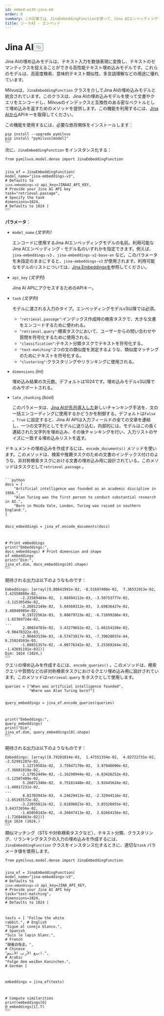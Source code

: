 ```yaml
---
id: embed-with-jina.md
order: 8
summary: この記事では、JinaEmbeddingFunctionを使って、Jina AIエンベッディングモデルを使って文書やクエリをエンコードする方法を説明します。
title: ジーナAI - エンベッド
---
```

<h1 id="Jina-AI" class="common-anchor-header">Jina AI<button data-href="#Jina-AI" class="anchor-icon" translate="no">
      <svg translate="no"
        aria-hidden="true"
        focusable="false"
        height="20"
        version="1.1"
        viewBox="0 0 16 16"
        width="16"
      >
        <path
          fill="#0092E4"
          fill-rule="evenodd"
          d="M4 9h1v1H4c-1.5 0-3-1.69-3-3.5S2.55 3 4 3h4c1.45 0 3 1.69 3 3.5 0 1.41-.91 2.72-2 3.25V8.59c.58-.45 1-1.27 1-2.09C10 5.22 8.98 4 8 4H4c-.98 0-2 1.22-2 2.5S3 9 4 9zm9-3h-1v1h1c1 0 2 1.22 2 2.5S13.98 12 13 12H9c-.98 0-2-1.22-2-2.5 0-.83.42-1.64 1-2.09V6.25c-1.09.53-2 1.84-2 3.25C6 11.31 7.55 13 9 13h4c1.45 0 3-1.69 3-3.5S14.5 6 13 6z"
        ></path>
      </svg>
    </button></h1><p>Jina AIの埋め込みモデルは、テキスト入力を数値表現に変換し、テキストのセマンティクスを捉えることができる高性能テキスト埋め込みモデルです。これらのモデルは、高密度検索、意味的テキスト類似性、多言語理解などの用途に優れています。</p>
<p>Milvusは、<code translate="no">JinaEmbeddingFunction</code> クラスを介してJina AIの埋め込みモデルと統合されています。このクラスは、Jina AIの埋め込みモデルを使って文書やクエリをエンコードし、Milvusのインデックスと互換性のある密なベクトルとして埋め込みを返すためのメソッドを提供します。この機能を利用するには、<a href="https://jina.ai/embeddings/">Jina AIから</a>APIキーを取得してください。</p>
<p>この機能を使用するには、必要な依存関係をインストールします：</p>
<pre><code translate="no" class="language-bash">pip install --upgrade pymilvus
pip install <span class="hljs-string">&quot;pymilvus[model]&quot;</span>
<button class="copy-code-btn"></button></code></pre>
<p>次に、<code translate="no">JinaEmbeddingFunction</code> をインスタンス化する：</p>
<pre><code translate="no" class="language-python"><span class="hljs-keyword">from</span> pymilvus.model.dense <span class="hljs-keyword">import</span> JinaEmbeddingFunction

jina_ef = JinaEmbeddingFunction(
    model_name=<span class="hljs-string">&quot;jina-embeddings-v3&quot;</span>, <span class="hljs-comment"># Defaults to `jina-embeddings-v3`</span>
    api_key=JINAAI_API_KEY, <span class="hljs-comment"># Provide your Jina AI API key</span>
    task=<span class="hljs-string">&quot;retrieval.passage&quot;</span>, <span class="hljs-comment"># Specify the task</span>
    dimensions=<span class="hljs-number">1024</span>, <span class="hljs-comment"># Defaults to 1024</span>
)
<button class="copy-code-btn"></button></code></pre>
<p><strong>パラメータ</strong>：</p>
<ul>
<li><p><code translate="no">model_name</code> <em>(文字列）</em></p>
<p>エンコードに使用するJina AIエンベッディングモデルの名前。利用可能なJina AIエンベッディング・モデル名のいずれかを指定できます。例えば、<code translate="no">jina-embeddings-v3</code> 、<code translate="no">jina-embeddings-v2-base-en</code> など。このパラメータを未指定のままにすると、<code translate="no">jina-embeddings-v3</code> が使用されます。利用可能なモデルのリストについては、<a href="https://jina.ai/embeddings">Jina Embeddingsを</a>参照してください。</p></li>
<li><p><code translate="no">api_key</code> <em>(文字列</em>)</p>
<p>Jina AI APIにアクセスするためのAPIキー。</p></li>
<li><p><code translate="no">task</code> <em>(文字列</em>)</p>
<p>モデルに渡される入力のタイプ。エンベッディングモデルv3以降では必須。</p>
<ul>
<li><code translate="no">&quot;retrieval.passage&quot;</code>:インデックス作成時の検索タスクで、大きな文書をエンコードするために使われる。</li>
<li><code translate="no">&quot;retrieval.query&quot;</code>:検索タスクにおいて、ユーザーからの問い合わせや質問を符号化するために使用される。</li>
<li><code translate="no">&quot;classification&quot;</code>:テキスト分類タスクでテキストを符号化する。</li>
<li><code translate="no">&quot;text-matching&quot;</code>:2つの文の類似度を測定するような、類似度マッチングのためにテキストを符号化する。</li>
<li><code translate="no">&quot;clustering&quot;</code>:クラスタリングやリランキングに使用される。</li>
</ul></li>
<li><p><code translate="no">dimensions</code> <em>(int</em>)</p>
<p>埋め込み結果の次元数。デフォルトは1024です。埋め込みモデルv3以降でのみサポートされる。</p></li>
<li><p><code translate="no">late_chunking</code> <em>(bool</em>)</p>
<p>このパラメータは、<a href="https://arxiv.org/abs/2409.04701">Jina AIが先月導入した</a>新しいチャンキング手法を、文の一括エンコーディングに使用するかどうかを制御する。デフォルトは<code translate="no">False</code> 。<code translate="no">True</code> に設定すると、Jina AI APIは入力フィールドの全ての文章を連結し、一つの文字列としてモデルに送り込む。内部的には、モデルはこの長く連結された文字列を埋め込み、その後チャンキングを行い、入力リストのサイズに一致する埋め込みリストを返す。</p></li>
</ul>
<p>ドキュメントの埋め込みを作成するには、<code translate="no">encode_documents()</code> メソッドを使います。このメソッドは、検索や推薦タスクのための文書のインデックス付けのような、非対称検索タスクにおける文書の埋め込み用に設計されている。このメソッドはタスクとして<code translate="no">retrieval.passage</code> 。</p>
<pre><code translate="no" class="language-python:">
```python
docs = [
    <span class="hljs-string">&quot;Artificial intelligence was founded as an academic discipline in 1956.&quot;</span>,
    <span class="hljs-string">&quot;Alan Turing was the first person to conduct substantial research in AI.&quot;</span>,
    <span class="hljs-string">&quot;Born in Maida Vale, London, Turing was raised in southern England.&quot;</span>,
]

docs_embeddings = jina_ef.encode_documents(docs)

<span class="hljs-comment"># Print embeddings</span>
<span class="hljs-built_in">print</span>(<span class="hljs-string">&quot;Embeddings:&quot;</span>, docs_embeddings)
<span class="hljs-comment"># Print dimension and shape of embeddings</span>
<span class="hljs-built_in">print</span>(<span class="hljs-string">&quot;Dim:&quot;</span>, jina_ef.dim, docs_embeddings[<span class="hljs-number">0</span>].shape)
<button class="copy-code-btn"></button></code></pre>
<p>期待される出力は以下のようなものです：</p>
<pre><code translate="no" class="language-python">Embeddings: [array([9.80641991e-02, -8.51697400e-02,  7.36531913e-02,  1.42558888e-02,
       -2.23589484e-02,  1.68494112e-03, -3.50753777e-02, -3.11530549e-02,
       -3.26012149e-02,  5.04568312e-03,  3.69836427e-02,  3.48948985e-02,
        8.19722563e-03,  5.88679723e-02, -6.71099266e-03, -1.82369724e-02,
...
        2.48654783e-02,  3.43279652e-02, -1.66154150e-02, -9.90478322e-03,
       -2.96043139e-03, -8.57473817e-03, -7.39028037e-04,  6.25024503e-03,
       -1.08831357e-02, -4.00776342e-02,  3.25369164e-02, -1.42691191e-03])]
Dim: 1024 (1024,)
<button class="copy-code-btn"></button></code></pre>
<p>クエリの埋め込みを作成するには、<code translate="no">encode_queries()</code> 。このメソッドは、検索クエリや質問などの非対称検索タスクにおけるクエリ埋め込み用に設計されています。このメソッドは<code translate="no">retrieval.query</code> をタスクとして使用します。</p>
<pre><code translate="no" class="language-python">queries = [<span class="hljs-string">&quot;When was artificial intelligence founded&quot;</span>, 
           <span class="hljs-string">&quot;Where was Alan Turing born?&quot;</span>]

query_embeddings = jina_ef.encode_queries(queries)

<span class="hljs-built_in">print</span>(<span class="hljs-string">&quot;Embeddings:&quot;</span>, query_embeddings)
<span class="hljs-built_in">print</span>(<span class="hljs-string">&quot;Dim&quot;</span>, jina_ef.dim, query_embeddings[<span class="hljs-number">0</span>].shape)
<button class="copy-code-btn"></button></code></pre>
<p>期待される出力は以下のようなものです：</p>
<pre><code translate="no" class="language-python">Embeddings: [array([8.79201014e-03,  1.47551354e-02,  4.02722731e-02, -2.52991207e-02,
        1.12719582e-02,  3.75947170e-02,  3.97946090e-02, -7.36681819e-02,
       -2.17952449e-02, -1.16298944e-02, -6.83426252e-03, -5.12507409e-02,
        5.26071340e-02,  6.75181448e-02,  3.92445624e-02, -1.40817231e-02,
...
        8.81703943e-03,  4.24629413e-02, -2.32944116e-02, -2.05193572e-02,
       -3.22035812e-02,  2.81896023e-03,  3.85326855e-02,  3.64372656e-02,
       -1.65050142e-02, -4.26847413e-02,  2.02664156e-02, -1.72684863e-02])]
Dim 1024 (1024,)
<button class="copy-code-btn"></button></code></pre>
<p>類似マッチング（STS や対称検索タスクなど）、テキスト分類、クラスタリング、リランキングタスクの入力の埋め込みを作成するには、<code translate="no">JinaEmbeddingFunction</code> クラスをインスタンス化するときに、適切な<code translate="no">task</code> パラメータ値を使用します。</p>
<pre><code translate="no" class="language-python"><span class="hljs-keyword">from</span> pymilvus.model.dense <span class="hljs-keyword">import</span> JinaEmbeddingFunction

jina_ef = JinaEmbeddingFunction(
    model_name=<span class="hljs-string">&quot;jina-embeddings-v3&quot;</span>, <span class="hljs-comment"># Defaults to `jina-embeddings-v3`</span>
    api_key=JINA_API_KEY, <span class="hljs-comment"># Provide your Jina AI API key</span>
    task=<span class="hljs-string">&quot;text-matching&quot;</span>,
    dimensions=<span class="hljs-number">1024</span>, <span class="hljs-comment"># Defaults to 1024</span>
)

texts = [
    <span class="hljs-string">&quot;Follow the white rabbit.&quot;</span>,  <span class="hljs-comment"># English</span>
    <span class="hljs-string">&quot;Sigue al conejo blanco.&quot;</span>,  <span class="hljs-comment"># Spanish</span>
    <span class="hljs-string">&quot;Suis le lapin blanc.&quot;</span>,  <span class="hljs-comment"># French</span>
    <span class="hljs-string">&quot;跟着白兔走。&quot;</span>,  <span class="hljs-comment"># Chinese</span>
    <span class="hljs-string">&quot;اتبع الأرنب الأبيض.&quot;</span>,  <span class="hljs-comment"># Arabic</span>
    <span class="hljs-string">&quot;Folge dem weißen Kaninchen.&quot;</span>,  <span class="hljs-comment"># German</span>
]

embeddings = jina_ef(texts)

<span class="hljs-comment"># Compute similarities</span>
<span class="hljs-built_in">print</span>(embeddings[<span class="hljs-number">0</span>] @ embeddings[<span class="hljs-number">1</span>].T)
<button class="copy-code-btn"></button></code></pre>
